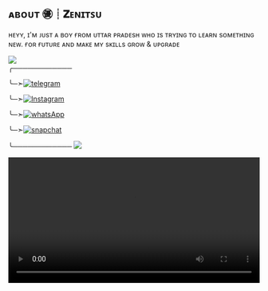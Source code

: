 
## ᴀʙᴏᴜᴛ ㊝┊𝐙ᴇɴɪᴛꜱᴜ
 ʜᴇʏʏ, ɪ'ᴍ ᴊᴜsᴛ ᴀ ʙᴏʏ ғʀᴏᴍ ᴜᴛᴛᴀʀ ᴘʀᴀᴅᴇsʜ ᴡʜᴏ ɪs ᴛʀʏɪɴɢ ᴛᴏ ʟᴇᴀʀɴ sᴏᴍᴇᴛʜɪɴɢ ɴᴇᴡ.  ғᴏʀ ғᴜᴛᴜʀᴇ ᴀɴᴅ ᴍᴀᴋᴇ ᴍʏ sᴋɪʟʟs ɢʀᴏᴡ & ᴜᴘɢʀᴀᴅᴇ 
<div align="left">
  <img src="https://readme-typing-svg.herokuapp.com?color=000000&center=true&lines=──+「𝙎𝘼𝙃𝙄𝙇」+──&width=120&height=60">
</div>
 ╭────────────

╰─➣[![telegram](https://img.shields.io/badge/Zenitsu-Telegram-blue?style=for-the-badge&logo=telegram)](https://t.me/zenitsu_x_thunder_breathing)

╰─➣[![Instagram](https://img.shields.io/badge/Zenix-Instagram-red?style=for-the-badge&logo=Instagram)](https://www.instagram.com/zenix._.0?igsh=MTBjMTBobXhxanQwYg==) 


╰─➣[![whatsApp](https://img.shields.io/badge/Zenitsu-Whatsapp-green?style=for-the-badge&logo=whatsApp)]([https://wa.me/](https://wa.me/27740484860)) 

╰─➣[![snapchat](https://img.shields.io/badge/Zenitsu-Snapchat-Yellow?style=for-the-badge&logo=snapchat)](https://www.snapchat.com/add/eren-paradox?share_id=N6HPehFBhyU&locale=en-IN) 

╰────────────
<img src="https://user-images.githubusercontent.com/73097560/115834477-dbab4500-a447-11eb-908a-139a6edaec5c.gif">

<!-- Add Video at the End -->
<Video width="100%" controls>
  <source src="[[https://files.catbox.moe/5flhla.Video](https://files.catbox.moe/i6k72s.mp4)]" type="video/mp4">
  2 kodi ka phone h video na chlegi.
</Video>
